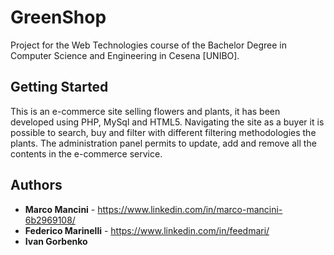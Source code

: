 # GreenShop
Project for the Web Technologies course of the Bachelor Degree in Computer Science and Engineering in Cesena [UNIBO].

## Getting Started

 This is an e-commerce site selling flowers and plants, it has been developed using PHP, MySql and HTML5. Navigating the site as a buyer it is possible to search, buy and filter with different filtering methodologies the plants. The administration panel permits to update, add and remove all the contents in the e-commerce service. 


## Authors

* **Marco Mancini** - https://www.linkedin.com/in/marco-mancini-6b2969108/
* **Federico Marinelli** - https://www.linkedin.com/in/feedmari/
* **Ivan Gorbenko** 
